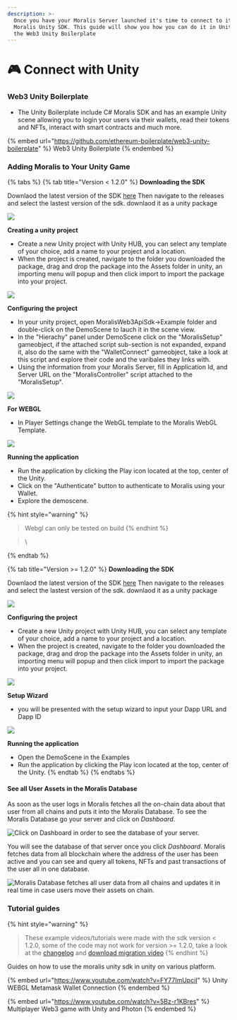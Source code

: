 ```yaml
---
description: >-
  Once you have your Moralis Server launched it's time to connect to it via the
  Moralis Unity SDK. This guide will show you how you can do it in Unity with
  the Web3 Unity Boilerplate
---
```


# 🎮 Connect with Unity

### Web3 Unity Boilerplate

* The Unity Boilerplate include C# Moralis SDK and has an example Unity scene allowing you to login your users via their wallets, read their tokens and NFTs, interact with smart contracts and much more.

{% embed url="https://github.com/ethereum-boilerplate/web3-unity-boilerplate" %}
Web3 Unity Boilerplate
{% endembed %}

### Adding Moralis to Your Unity Game

{% tabs %}
{% tab title="Version < 1.2.0" %}
**Downloading the SDK**

Downlaod the latest version of the SDK [here](https://github.com/ethereum-boilerplate/web3-unity-boilerplate) Then navigate to the releases and select the lastest version of the sdk. downlaod it as a unity package

![](../../.gitbook/assets/downloadtheunitysdk.gif)

**Creating a unity project**

* Create a new Unity project with Unity HUB, you can select any template of your choice, add a name to your project and a location.
* When the project is created, navigate to the folder you downloaded the package, drag and drop the package into the Assets folder in unity, an importing menu will popup and then click import to import the package into your project.

![](../../.gitbook/assets/importingthesdk.gif)

**Configuring the project**

* In your unity project, open MoralisWeb3ApiSdk->Example folder and double-click on the DemoScene to lauch it in the scene view.
* In the "Hierachy" panel under DemoScene click on the "MoralisSetup" gameobject, if the attached script sub-section is not expanded, expand it, also do the same with the "WalletConnect" gameobject, take a look at this script and explore their code and the varibales they links with.
* Using the information from your Moralis Server, fill in Application Id, and Server URL on the "MoralisController" script attached to the "MoralisSetup".

![](../../.gitbook/assets/addingserverkeys.gif)

**For WEBGL**

* In Player Settings change the WebGL template to the Moralis WebGL Template.

![](../../.gitbook/assets/buildingforwebgl.gif)

**Running the application**

* Run the application by clicking the Play icon located at the top, center of the Unity.
* Click on the "Authenticate" button to authenticate to Moralis using your Wallet.
* Explore the demoscene.

{% hint style="warning" %}
> Webgl can only be tested on build
{% endhint %}

> \
>
{% endtab %}

{% tab title="Version >= 1.2.0" %}
**Downloading the SDK**

Downlaod the latest version of the SDK [here](https://github.com/ethereum-boilerplate/web3-unity-boilerplate) Then navigate to the releases and select the lastest version of the sdk. downlaod it as a unity package

![](../../.gitbook/assets/downloadtheunitysdk.gif)

**Configuring the project**

* Create a new Unity project with Unity HUB, you can select any template of your choice, add a name to your project and a location.
* When the project is created, navigate to the folder you downloaded the package, drag and drop the package into the Assets folder in unity, an importing menu will popup and then click import to import the package into your project.

![](../../.gitbook/assets/moralis\_package\_setup.gif)

**Setup Wizard**

* you will be presented with the setup wizard to input your Dapp URL and Dapp ID

![](../../.gitbook/assets/moralis-unity-boilerplate\_2.gif)

**Running the application**

* Open the DemoScene in the Examples
* Run the application by clicking the Play icon located at the top, center of the Unity.
{% endtab %}
{% endtabs %}

#### See all User Assets in the Moralis Database

As soon as the user logs in Moralis fetches all the on-chain data about that user from all chains and puts it into the Moralis Database. To see the Moralis Database go your server and click on _Dashboard_.

![Click on Dashboard in order to see the database of your server.](<../../.gitbook/assets/Screenshot 2021-10-15 at 18.38.52.png>)

You will see the database of that server once you click _Dashboard_. Moralis fetches data from all blockchain where the address of the user has been active and you can see and query all tokens, NFTs and past transactions of the user all in one database.

![Moralis Database fetches all user data from all chains and updates it in real time in case users move their assets on chain.](<../../.gitbook/assets/Screenshot 2021-10-15 at 18.44.04.png>)

### Tutorial guides

{% hint style="warning" %}
> These example videos/tutorials were made with the sdk version < 1.2.0, some of the code may not work for version >= 1.2.0, take a look at the [changelog](https://github.com/ethereum-boilerplate/web3-unity-boilerplate/releases/tag/v1.2.0) and [download migration video](https://cdn.discordapp.com/attachments/918645175562145822/978328925753208904/MigrateToV120.mp4)
{% endhint %}

Guides on how to use the moralis unity sdk in unity on various platform.

{% embed url="https://www.youtube.com/watch?v=FY77ImUpciI" %}
Unity WEBGL Metamask Wallet Connection
{% endembed %}

{% embed url="https://www.youtube.com/watch?v=5Bz-r1KBres" %}
Multiplayer Web3 game with Unity and Photon
{% endembed %}
